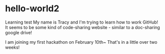 # hello-world2
Learning test
My name is Tracy and I'm trying to learn how to work GitHub!  It seems to be some kind of code-sharing website - similar to a doc-sharing google drive!

I am joining my first hackathon on February 10th~ That's in a little over two weeks!
